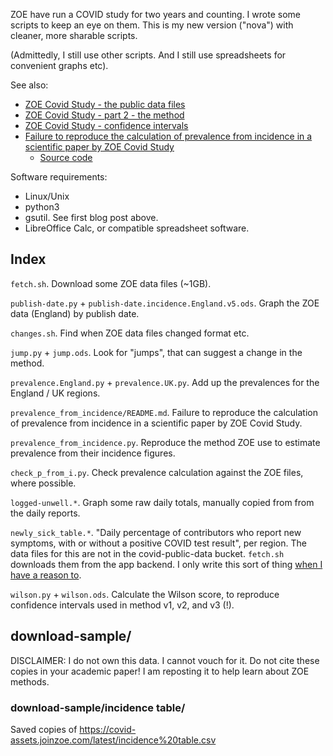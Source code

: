 ZOE have run a COVID study for two years and counting.  I wrote some scripts to keep an eye on them.  This is my new version ("nova") with cleaner, more sharable scripts.

(Admittedly, I still use other scripts.  And I still use spreadsheets for convenient graphs etc).

See also:

 * [ZOE Covid Study - the public data files][blog-1]
 * [ZOE Covid Study - part 2 - the method][blog-2]
 * [ZOE Covid Study - confidence intervals][blog-3]
 * [Failure to reproduce the calculation of prevalence from incidence in a scientific paper by ZOE Covid Study][PubPeer]
   * [Source code][prevalence_from_incidence]

[blog-1]: https://sourcejedi.github.io/2022/01/31/zoe-covid-study.html
[blog-2]: https://sourcejedi.github.io/2022/02/02/zoe-covid-study-part-2-methods.html
[blog-3]: https://sourcejedi.github.io/2022/02/27/zoe-covid-confidence-intervals.html
[PubPeer]: https://pubpeer.com/publications/3C823DD588CE2A33BE78AD80E9CCDD
[prevalence_from_incidence]: https://github.com/sourcejedi/nova-covid/prevalence_from_incidence/

Software requirements:

 * Linux/Unix
 * python3
 * gsutil. See first blog post above.
 * LibreOffice Calc, or compatible spreadsheet software.


## Index

`fetch.sh`. Download some ZOE data files (~1GB).

`publish-date.py` + `publish-date.incidence.England.v5.ods`. Graph the ZOE data (England) by publish date.

`changes.sh`. Find when ZOE data files changed format etc.

`jump.py` + `jump.ods`. Look for "jumps", that can suggest a change in the method.

`prevalence.England.py` + `prevalence.UK.py`. Add up the prevalences for the England / UK regions.

`prevalence_from_incidence/README.md`. Failure to reproduce the calculation of prevalence from incidence in a scientific paper by ZOE Covid Study.

`prevalence_from_incidence.py`. Reproduce the method ZOE use to estimate prevalence from their incidence figures.

`check_p_from_i.py`. Check prevalence calculation against the ZOE files, where possible.

`logged-unwell.*`. Graph some raw daily totals, manually copied from from the daily reports.

`newly_sick_table.*`. "Daily percentage of contributors who report new symptoms, with or without a positive COVID test result", per region.  The data files for this are not in the covid-public-data bucket. `fetch.sh` downloads them from the app backend.  I only write this sort of thing [when I have a reason to](https://twitter.com/sourcejedi/status/1557730035338842112).

`wilson.py` + `wilson.ods`. Calculate the Wilson score, to reproduce confidence intervals used in method v1, v2, and v3 (!).


## download-sample/

DISCLAIMER: I do not own this data.  I cannot vouch for it.  Do not cite these copies in your academic paper!  I am reposting it to help learn about ZOE methods.


### download-sample/incidence table/

Saved copies of https://covid-assets.joinzoe.com/latest/incidence%20table.csv
